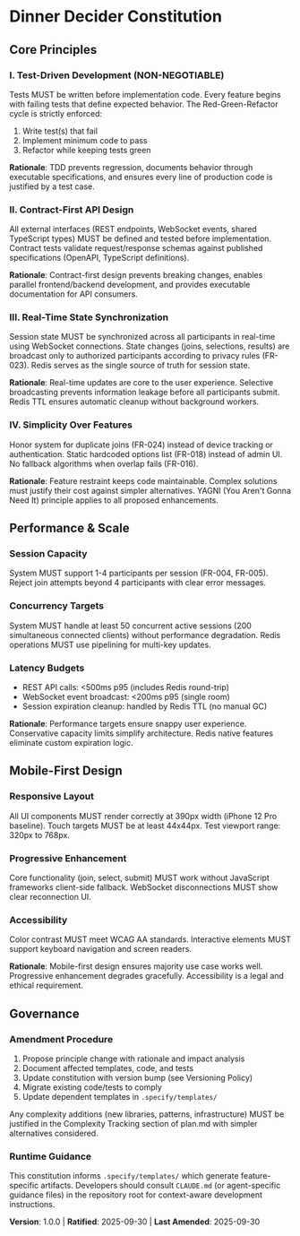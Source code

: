 <!--
SYNC IMPACT REPORT (2025-09-30)
═══════════════════════════════════════════════════════════════════
Version Change: Initial → 1.0.0
Modified Principles: N/A (initial constitution)
Added Sections: All core principles, Performance & Scale, Mobile-First Design, Governance
Removed Sections: N/A

Templates Status:
✅ plan-template.md - References constitution check (aligned)
✅ spec-template.md - Focuses on requirements (no updates needed)
✅ tasks-template.md - TDD-first ordering matches Principle III (aligned)
✅ agent-file-template.md - Context tracking (no conflicts)

Follow-up TODOs:
- None; all placeholders resolved
═══════════════════════════════════════════════════════════════════
-->

# Dinner Decider Constitution

## Core Principles

### I. Test-Driven Development (NON-NEGOTIABLE)
Tests MUST be written before implementation code. Every feature begins with failing tests that define expected behavior. The Red-Green-Refactor cycle is strictly enforced:
1. Write test(s) that fail
2. Implement minimum code to pass
3. Refactor while keeping tests green

**Rationale**: TDD prevents regression, documents behavior through executable specifications, and ensures every line of production code is justified by a test case.

### II. Contract-First API Design
All external interfaces (REST endpoints, WebSocket events, shared TypeScript types) MUST be defined and tested before implementation. Contract tests validate request/response schemas against published specifications (OpenAPI, TypeScript definitions).

**Rationale**: Contract-first design prevents breaking changes, enables parallel frontend/backend development, and provides executable documentation for API consumers.

### III. Real-Time State Synchronization
Session state MUST be synchronized across all participants in real-time using WebSocket connections. State changes (joins, selections, results) are broadcast only to authorized participants according to privacy rules (FR-023). Redis serves as the single source of truth for session state.

**Rationale**: Real-time updates are core to the user experience. Selective broadcasting prevents information leakage before all participants submit. Redis TTL ensures automatic cleanup without background workers.



### IV. Simplicity Over Features
Honor system for duplicate joins (FR-024) instead of device tracking or authentication. Static hardcoded options list (FR-018) instead of admin UI. No fallback algorithms when overlap fails (FR-016).

**Rationale**: Feature restraint keeps code maintainable. Complex solutions must justify their cost against simpler alternatives. YAGNI (You Aren't Gonna Need It) principle applies to all proposed enhancements.

## Performance & Scale

### Session Capacity
System MUST support 1-4 participants per session (FR-004, FR-005). Reject join attempts beyond 4 participants with clear error messages.

### Concurrency Targets
System MUST handle at least 50 concurrent active sessions (200 simultaneous connected clients) without performance degradation. Redis operations MUST use pipelining for multi-key updates.

### Latency Budgets
- REST API calls: <500ms p95 (includes Redis round-trip)
- WebSocket event broadcast: <200ms p95 (single room)
- Session expiration cleanup: handled by Redis TTL (no manual GC)

**Rationale**: Performance targets ensure snappy user experience. Conservative capacity limits simplify architecture. Redis native features eliminate custom expiration logic.

## Mobile-First Design

### Responsive Layout
All UI components MUST render correctly at 390px width (iPhone 12 Pro baseline). Touch targets MUST be at least 44x44px. Test viewport range: 320px to 768px.

### Progressive Enhancement
Core functionality (join, select, submit) MUST work without JavaScript frameworks client-side fallback. WebSocket disconnections MUST show clear reconnection UI.

### Accessibility
Color contrast MUST meet WCAG AA standards. Interactive elements MUST support keyboard navigation and screen readers.

**Rationale**: Mobile-first design ensures majority use case works well. Progressive enhancement degrades gracefully. Accessibility is a legal and ethical requirement.

## Governance

### Amendment Procedure
1. Propose principle change with rationale and impact analysis
2. Document affected templates, code, and tests
3. Update constitution with version bump (see Versioning Policy)
4. Migrate existing code/tests to comply
5. Update dependent templates in `.specify/templates/`

Any complexity additions (new libraries, patterns, infrastructure) MUST be justified in the Complexity Tracking section of plan.md with simpler alternatives considered.

### Runtime Guidance
This constitution informs `.specify/templates/` which generate feature-specific artifacts. Developers should consult `CLAUDE.md` (or agent-specific guidance files) in the repository root for context-aware development instructions.

**Version**: 1.0.0 | **Ratified**: 2025-09-30 | **Last Amended**: 2025-09-30